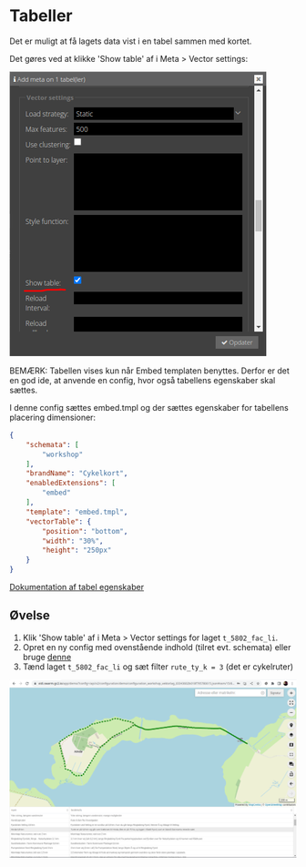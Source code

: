 # Tabeller
Det er muligt at få lagets data vist i en tabel sammen med kortet.

Det gøres ved at klikke 'Show table' af i Meta > Vector settings:

![Show table opsætning](../assets/show-table.png)

BEMÆRK: Tabellen vises kun når Embed templaten benyttes. Derfor er det en god ide, at anvende en config, hvor også tabellens egenskaber skal sættes.

I denne config sættes embed.tmpl og der sættes egenskaber for tabellens placering dimensioner:

```json
{
    "schemata": [
        "workshop"
    ],
    "brandName": "Cykelkort",
    "enabledExtensions": [
        "embed"
    ],
    "template": "embed.tmpl",
    "vectorTable": {
        "position": "bottom",
        "width": "30%",
        "height": "250px"
    }
}
```

[Dokumentation af tabel egenskaber](https://vidi.readthedocs.io/da/latest/pages/standard/91_run_configuration.html#configjs-vectortable)

## Øvelse
1. Klik 'Show table' af i Meta > Vector settings for laget `t_5802_fac_li`.
2. Opret en ny config med ovenstående indhold (tilret evt. schemata) eller bruge [denne](https://vidi.swarm.gc2.io/app/demo/?config=/api/v2/configuration/demo/configuration_workshop_vektorlag_63343602b018f795780615.json) 
3. Tænd laget `t_5802_fac_li` og sæt filter `rute_ty_k = 3` (det er cykelruter)

![Kort med tabel](../assets/table-map.png)
